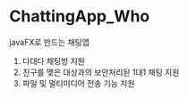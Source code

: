 # ChattingApp_Who
javaFX로 만드는 채팅앱

1. 다대다 채팅방 지원
2. 친구를 맺은 대상과의 보안처리된 1대1 채팅 지원
3. 파일 및 멀티미디어 전송 기능 지원
